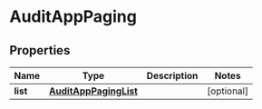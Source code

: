 

# AuditAppPaging

## Properties

Name | Type | Description | Notes
------------ | ------------- | ------------- | -------------
**list** | [**AuditAppPagingList**](AuditAppPagingList.md) |  |  [optional]



